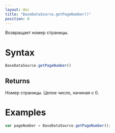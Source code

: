 ```yaml
---
layout: doc
title: "BaseDataSource.getPageNumber()"
position: 8
---
```


Возвращает номер страницы.

# Syntax

```js
BaseDataSource.getPageNumber()
```

## Returns

Номер страницы. Целое число, начиная с 0.

# Examples

```js
var pageNumber = BaseDataSource.getPageNumber();
```

